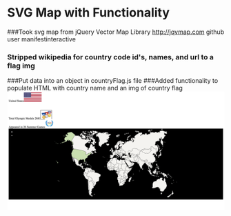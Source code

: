 # SVG Map with Functionality
###Took svg map from jQuery Vector Map Library http://jqvmap.com github user manifestinteractive
### Stripped wikipedia for country code id's, names, and url to a flag img
###Put data into an object in countryFlag.js file
###Added functionality to populate HTML with country name and an img of country flag
![alt text](ss.png "Description goes here")
